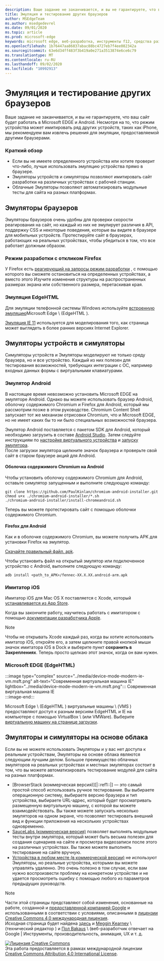 ```yaml
---
description: Ваше задание не заканчивается, и вы не гарантируете, что ваш сайт будет работать в Microsoft EDGE и Android.  Несмотря на то, что режим устройства может имитировать ряд других устройств, таких как iPhone, мы рекомендуем вам извлечь решения для эмуляции, предоставляемой другими браузерами.
title: Эмуляция и тестирование других браузеров
author: MSEdgeTeam
ms.author: msedgedevrel
ms.date: 09/01/2020
ms.topic: article
ms.prod: microsoft-edge
keywords: microsoft edge, веб-разработка, инструменты f12, средства разработчика
ms.openlocfilehash: 1b76447aa86837abac88bc4727eb7f4ee082342a
ms.sourcegitcommit: 63e6d34ff483f3b419a0e271a3513874e6ce6c79
ms.translationtype: MT
ms.contentlocale: ru-RU
ms.lasthandoff: 09/02/2020
ms.locfileid: "10992913"
---
```

<!-- Copyright Meggin Kearney and Paul Bakaus

   Licensed under the Apache License, Version 2.0 (the "License");
   you may not use this file except in compliance with the License.
   You may obtain a copy of the License at

       https://www.apache.org/licenses/LICENSE-2.0

   Unless required by applicable law or agreed to in writing, software
   distributed under the License is distributed on an "AS IS" BASIS,
   WITHOUT WARRANTIES OR CONDITIONS OF ANY KIND, either express or implied.
   See the License for the specific language governing permissions and
   limitations under the License.  -->





# Эмуляция и тестирование других браузеров   




Ваше задание не заканчивается, и вы не гарантируете, что ваш сайт будет работать в Microsoft EDGE и Android.  Несмотря на то, что режим устройства может имитировать ряд других устройств, таких как iPhone, мы рекомендуем вам извлечь решения для эмуляции, предоставляемой другими браузерами.  

### Краткий обзор  

*   Если вы не имеете определенного устройства или хотите проверит что-либо, лучше использовать эмуляцию устройства прямо в браузере.  
*   Эмуляторы устройств и симуляторы позволяют имитировать сайт разработки на различных устройствах с рабочей станции.  
*   Облачные Эмуляторы позволяют автоматизировать модульные тесты для сайта на разных платформах.  

## Эмуляторы браузеров  

Эмуляторы браузеров очень удобны для проверки скорости реагирования на сайт, но каждый из них не эмулирует различия в API, поддержку CSS и некоторые поведения, которые вы видите в браузере для мобильных устройств.  Протестируйте сайт в браузерах, работающих на реальных устройствах, чтобы убедиться в том, что все работает должным образом.  

### Режим разработки с откликом Firefox  

У Firefox есть [реагирующий на запросы режим разработки][MDNResponsiveDesignMode] , с помощью которого вы сможете остановиться на определенных устройствах, а вместо этого Изучите изменения структуры на распространенных размерах экрана или собственного размера, перетаскивая края.  

### Эмуляция EdgeHTML  

Для эмуляции телефонной системы Windows используйте [встроенную эмуляцию][DevToolsEdgeHtmlEmulation]Microsoft Edge \ (EdgeHTML \).  

[Эмуляция IE 11][Ie11DevToolsEmulation] используется для моделирования того, как страница может выглядеть в более ранних версиях Internet Explorer.  

## Эмуляторы устройств и симуляторы  

Симуляторы устройств и Эмуляторы моделируют не только среду браузера, но и все устройство.  Каждый из них полезен для тестирования возможностей, требующих интеграции с ОС, например входных данных формы с виртуальными клавиатурами.  

### Эмулятор Android  

<!--  
:::image type="complex" source="../media/device-mode-android-emulator-stock-browser.msft.png" alt-text="Stock Browser in Android Emulator" lightbox="../media/device-mode-android-emulator-stock-browser.msft.png":::
   Stock Browser in Android Emulator  
:::image-end:::  
-->  

В настоящее время невозможно установить Microsoft EDGE на эмуляторе Android.  Однако вы можете использовать браузер Android, оболочку содержимого Chromium и Firefox для Android, который мы рассмотрим позже в этом руководстве.  Chromium Content Shell запускает тот же механизм отрисовки Chromium, что и Microsoft EDGE, но не имеет каких бы то ни было специальных возможностей браузера.  

Эмулятор Android поставляется с пакетом SDK для Android, который необходимо загрузить в составе [Android Studio][AndroidStudioDownload].  Затем следуйте инструкциям по [настройке виртуального устройства][AndroidStudioCreateManageVirtualDevices] и [запуску эмулятора][AndroidStudioRunAppsAndroidEmulator].  
После загрузки эмулятора щелкните значок браузера и проверьте свой сайт в старом браузере акций для Android.  

#### Оболочка содержимого Chromium на Android  

<!--  
:::image type="complex" source="../media/device-mode-android-avd-contentshell.msft.png" alt-text="Android Emulator Content Shell" lightbox="../media/device-mode-android-avd-contentshell.msft.png":::
   Android Emulator Content Shell  
:::image-end:::  
-->  

Чтобы установить оболочку содержимого Chromium для Android, оставьте симулятор запущенным и выполните следующую команду:  

```shell
git clone https://github.com/PaulKinlan/chromium-android-installer.git
chmod u+x ./chromium-android-installer/*.sh
./chromium-android-installer/install-chromeandroid.sh
```  

Теперь вы можете протестировать сайт с помощью оболочки содержимого Chromium.  

#### Firefox для Android  

<!--  
:::image type="complex" source="../media/device-mode-ff-on-android-emulator.msft.png" alt-text="Firefox Icon on Android Emulator" lightbox="../media/device-mode-ff-on-android-emulator.msft.png":::
   Firefox Icon on Android Emulator  
:::image-end:::  
-->  

Как и в оболочке содержимого Chromium, вы можете получить APK для установки Firefox на эмулятор.  

[Скачайте правильный файл. apk][MozillaFirefoxDownload].  

Чтобы установить файл на открытый эмулятор или подключенное устройство с Android, выполните следующую команду:  

```shell
adb install <path_to_APK>/fennec-XX.X.XX.android-arm.apk
```  

### Имитатор iOS  

Имитатор iOS для Mac OS X поставляется с Xcode, который [устанавливается из App Store][MacAppStoreXcode].  

Когда вы закончите работу, научитесь работать с имитатором с помощью [документации разработчика Apple][AppleSimulatorHelp].  

> [!NOTE]
> Чтобы не открывать Xcode каждый раз, когда вы хотите использовать имитатор iOS, откройте его, а затем щелкните правой кнопкой мыши значок имитатора iOS в Dock и выберите пункт **сохранить в Закреплениях**.  Теперь просто щелкаю этот значок, когда он вам нужен.  

###  Microsoft EDGE (EdgeHTML)  

:::image type="complex" source="../media/device-mode-modern-ie-vm.msft.png" alt-text="Современная виртуальная машина IE" lightbox="../media/device-mode-modern-ie-vm.msft.png":::
   Современная виртуальная машина IE  
:::image-end:::  

Microsoft Edge \ (EdgeHTML \) виртуальные машины \ (VMS \) предоставляют доступ к разным версиям EdgeHTML и IE на компьютере с помощью VirtualBox \ (или VMWare).  Выберите [виртуальную машину на странице загрузки][MicrosoftDeveloperEdgeVms].  

## Эмуляторы и симуляторы на основе облака  

Если вы не можете использовать Эмуляторы и у вас нет доступа к реальным устройствам, Эмуляторы на основе облака являются следующим лучшим делом.  Большое преимущество облачных эмуляторов на реальных устройствах и местных эмуляторах состоит в том, что вы можете автоматизировать тестирование модулей для сайта на разных платформах.  

*   [BrowserStack (коммерческая версия)][|::ref1::|] — это самый простой способ использовать ручное тестирование.  Вы выбираете операционную систему, выбираете версию браузера и тип устройства, выбираете URL-адрес, который будет просматривать размещенную виртуальную машину, с которой вы можете взаимодействовать.  Вы также можете запускать несколько эмуляторов на одном экране, что позволяет тестировать внешний вид и функции приложения на нескольких устройствах одновременно.  
*   [SauceLabs (коммерческая версия)][SauceLabs] позволяет выполнять модульные тесты внутри эмулятора, который может быть весьма полезен для создания сценариев на сайте и просмотра видеозаписи после этого на различных устройствах.  Вы также можете выполнять тестирование на сайте вручную.  
*   [Устройства в любом месте (в коммерческой версии)][AppExperience] не используют Эмуляторы, но реальные устройства, которыми вы можете управлять удаленно.  Это очень полезно в том случае, если вам нужно воспроизвести проблему на конкретном устройстве и не удается просмотреть ошибку с помощью любого из параметров предыдущих руководств.  

<!--  
 


-->  

<!-- links -->  

[DevToolsEdgeHtmlEmulation]: /microsoft-edge/devtools-guide/emulation "DevTools (EdgeHTML) — эмуляция | Документы Microsoft"  

[Ie11DevToolsEmulation]: /previous-versions/windows/internet-explorer/ie-developer/samples/dn255001(v=vs.85) "Эмуляция браузеров, размеров экрана и точек доступа к GPS | Документы Microsoft"  

[MicrosoftDeveloperEdgeVms]: https://developer.microsoft.com/microsoft-edge/tools/vms "Скачать виртуальные машины"  

[AndroidStudioCreateManageVirtualDevices]: https://developer.android.com/tools/devices/managing-avds.html "Создание виртуальных устройств и управление ими | Разработчики Android"  
[AndroidStudioDownload]:  https://developer.android.com/sdk/installing/studio.html "Скачайте инструменты для Android Studio и SDK | Разработчики Android"  
[AndroidStudioRunAppsAndroidEmulator]: https://developer.android.com/tools/devices/emulator.html "Запуск приложений в эмуляторе Android | Разработчики Android"  

[AppExperience]: https://www.sigos.com/app-experience/ "Взаимодействие с приложениями"  
[AppleSimulatorHelp]: https://help.apple.com/simulator/mac/current "Справка по имитатору — текущая | Изображение"  
[BrowserStack]: https://www.browserstack.com/automate "BrowserStack"  
[MacAppStoreXcode]: https://itunes.apple.com/app/xcode/id497799835 "Xcode в магазине Mac App Store"  
[MDNResponsiveDesignMode]: https://developer.mozilla.org/docs/Tools/Responsive_Design_View "Режим конструктора | MDN"  
[MozillaFirefoxDownload]: https://www.mozilla.org/firefox/all/#product-android-beta "Скачивание браузера Firefox"  
[SauceLabs]: https://saucelabs.com "Работа со семинарами"  

> [!NOTE]
> Части этой страницы представляют собой изменения, основанные на работе, созданной и [предоставленной компанией Google][GoogleSitePolicies] и использованными в соответствии с условиями, описанными в [лицензии Creative Commons 4,0 международная лицензия][CCA4IL].  
> Исходная страница будет найдена [здесь](https://developers.google.com/web/tools/chrome-devtools/device-mode/testing-other-browsers) и [Meggin Kearney][MegginKearney] \ (технический редактор \) и [Пол Bakaus][PaulBakaus] \ (веб-разработчик отвечает на Google | Инструменты, производительность, анимация, UX и т. д.  

[![Лицензия Creative Commons][CCby4Image]][CCA4IL]  
Эта работа предоставляется в рамках международной лицензии [Creative Commons Attribution 4.0 International License][CCA4IL].  

[CCA4IL]: https://creativecommons.org/licenses/by/4.0  
[CCby4Image]: https://i.creativecommons.org/l/by/4.0/88x31.png  
[GoogleSitePolicies]: https://developers.google.com/terms/site-policies  
[KayceBasques]: https://developers.google.com/web/resources/contributors/kaycebasques  
[MegginKearney]: https://developers.google.com/web/resources/contributors/megginkearney  
[PaulBakaus]: https://developers.google.com/web/resources/contributors/pbakaus  
